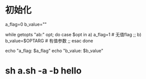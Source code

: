 # 初始化
a_flag=0
b_value=""

while getopts "ab:" opt; do
  case $opt in
    a)
      a_flag=1  # 无值flag
      ;;
    b)
      b_value=$OPTARG  # 有值参数
      ;;
  esac
done

echo "a_flag: $a_flag"
echo "b_value: $b_value"

# sh a.sh -a -b hello